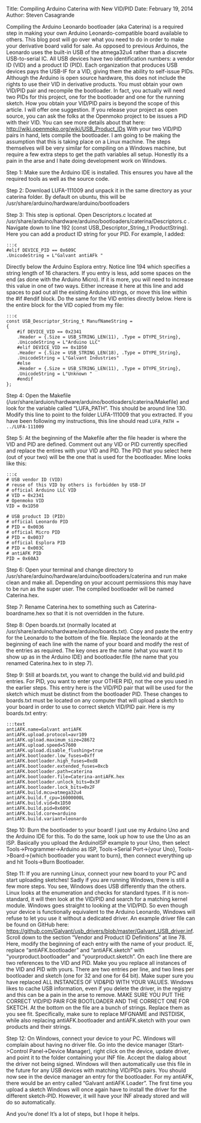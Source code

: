 Title: Compiling Arduino Caterina with New VID/PID
Date: February 19, 2014
Author: Steven Casagrande

Compiling the Arduino Leonardo bootloader (aka Caterina) is a required step in making your own Arduino Leonardo-compatible board available to others. This blog post will go over what you need to do in order to make your derivative board valid for sale.
As opposed to previous Arduinos, the Leonardo uses the built-in USB of the atmega32u4 rather than a discrete USB-to-serial IC. All USB devices have two identification numbers: a vendor ID (VID) and a product ID (PID). Each organization that produces USB devices pays the USB-IF for a VID, giving them the ability to self-issue PIDs. Although the Arduino is open source hardware, this does not include the rights to use their VID in derivative products. You must obtain your own VID/PID pair and recompile the bootloader. In fact, you actually will need two PIDs for this project, one for the bootloader and one for the running sketch.
How you obtain your VID/PID pairs is beyond the scope of this article. I will offer one suggestion. If you release your project as open source, you can ask the folks at the Openmoko project to be issues a PID with their VID. You can see more details about that here: http://wiki.openmoko.org/wiki/USB_Product_IDs
With your two VID/PID pairs in hand, lets compile the bootloader. I am going to be making the assumption that this is taking place on a Linux machine. The steps themselves will be very similar for compiling on a Windows machine, but require a few extra steps to get the path variables all setup. Honestly its a pain in the arse and I hate doing development work on Windows.

Step 1: Make sure the Arduino IDE is installed. This ensures you have all the required tools as well as the source code.

Step 2: Download LUFA-111009 and unpack it in the same directory as your caterina folder. By default on ubuntu, this will be /usr/share/arduino/hardware/arduino/bootloaders

Step 3: This step is optional. Open Descriptors.c located at /usr/share/arduino/hardware/arduino/bootloaders/caterina/Descriptors.c . Navigate down to line 192 (const USB_Descriptor_String_t ProductString). Here you can add a product ID string for your PID. For example, I added:

    :::c
    #elif DEVICE_PID == 0x609C
    .UnicodeString = L"Galvant antiAFk "

Directly below the Arduino Esplora entry. Notice line 194 which specifies a string length of 16 characters. If you entry is less, add some spaces on the end (as done with the Arduino Micro). If it is more, you will need to increase this value in one of two ways. Either increase it here at this line and add spaces to pad out all the existing Arduino strings, or move this line within the #if #endif block. Do the same for the VID entries directly below. Here is the entire block for the VID copied from my file:

    :::c
    const USB_Descriptor_String_t ManufNameString =
    {
        #if DEVICE_VID == 0x2341
        .Header = {.Size = USB_STRING_LEN(11), .Type = DTYPE_String},
        .UnicodeString = L"Arduino LLC"
        #elif DEVICE_VID == 0x1D50
        .Header = {.Size = USB_STRING_LEN(18), .Type = DTYPE_String},
        .UnicodeString = L"Galvant Industries"
        #else
        .Header = {.Size = USB_STRING_LEN(11), .Type = DTYPE_String},
        .UnicodeString = L"Unknown "
        #endif
    };

Step 4: Open the Makefile (/usr/share/arduion/hardware/arduino/bootloaders/caterina/Makefile) and look for the variable called “LUFA_PATH”. This should be around line 130. Modify this line to point to the folder LUFA-111009 that you extracted. If you have been following my instructions, this line should read <code>LUFA_PATH = ../LUFA-111009</code>

Step 5: At the beginning of the Makefile after the file header is where the VID and PID are defined. Comment out any VID or PID currently specified and replace the entires with your VID and PID. The PID that you select here (out of your two) will be the one that is used for the bootloader. Mine looks like this:

    :::c
    # USB vendor ID (VID)
    # reuse of this VID by others is forbidden by USB-IF
    # official Arduino LLC VID
    # VID = 0x2341
    # Openmoko VID
    VID = 0x1D50

    # USB product ID (PID)
    # official Leonardo PID
    # PID = 0x0036
    # official Micro PID
    # PID = 0x0037
    # official Esplora PID
    # PID = 0x003C
    # antiAFK PID
    PID = 0x60A3

Step 6: Open your terminal and change directory to /usr/share/arduino/hardware/arduino/bootloaders/caterina and run make clean and make all. Depending on your account permissions this may have to be run as the super user. The compiled bootloader will be named Caterina.hex.

Step 7: Rename Caterina.hex to something such as Caterina-boardname.hex so that it is not overridden in the future.

Step 8: Open boards.txt (normally located at /usr/share/arduino/hardware/arduino/boards.txt). Copy and paste the entry for the Leonardo to the bottom of the file. Replace the leonardo at the beginning of each line with the name of your board and modify the rest of the entries as required. The key ones are the name (what you want it to show up as in the Arduino IDE) and bootloader.file (the name that you renamed Caterina.hex to in step 7).

Step 9: Still at boards.txt, you want to change the build.vid and build.pid entries. For PID, you want to enter your OTHER PID, not the one you used in the earlier steps. This entry here is the VID/PID pair that will be used for the sketch which must be distinct from the bootloader PID. These changes to boards.txt must be located on any computer that will upload a sketch to your board in order to use to correct sketch VID/PID pair. Here is my boards.txt entry:

    :::text
    antiAFK.name=Galvant antiAFK
    antiAFK.upload.protocol=avr109
    antiAFK.upload.maximum_size=28672
    antiAFK.upload.speed=57600
    antiAFK.upload.disable_flushing=true
    antiAFK.bootloader.low_fuses=0xff
    antiAFK.bootloader.high_fuses=0xd8
    antiAFK.bootloader.extended_fuses=0xcb
    antiAFK.bootloader.path=caterina
    antiAFK.bootloader.file=Caterina-antiAFK.hex
    antiAFK.bootloader.unlock_bits=0x3F
    antiAFK.bootloader.lock_bits=0x2F
    antiAFK.build.mcu=atmega32u4
    antiAFK.build.f_cpu=16000000L
    antiAFK.build.vid=0x1D50
    antiAFK.build.pid=0x609C
    antiAFK.build.core=arduino
    antiAFK.build.variant=leonardo

Step 10: Burn the bootloader to your board! I just use my Arduino Uno and the Arduino IDE for this. To do the same, look up how to use the Uno as an ISP. Basically you upload the ArduinoISP example to your Uno, then select Tools->Programmer->Arduino as ISP, Tools->Serial Port->{your Uno}, Tools->Board->{which bootloader you want to burn}, then connect everything up and hit Tools->Burn Bootloader.

Step 11: If you are running Linux, connect your new board to your PC and start uploading sketches! Sadly if you are running Windows, there is still a few more steps. You see, Windows does USB differently than the others. Linux looks at the enumeration and checks for standard types. If it is non-standard, it will then look at the VID/PID and search for a matching kernel module. Windows goes straight to looking at the VID/PID. So even though your device is functionally equivalent to the Arduino Leonardo, Windows will refuse to let you use it without a dedicated driver. An example driver file can be found on GitHub here: https://github.com/Galvant/usb_drivers/blob/master/Galvant_USB_driver.inf. Scroll down to the section “Vendor and Product ID Definitions” at line 78. Here, modify the beginning of each entry with the name of your product. IE, replace “antiAFK.bootloader” and “antiAFK.sketch” with “yourproduct.bootloader” and “yourproduct.sketch”. On each line there are two references to the VID and PID. Make you you replace all instances of the VID and PID with yours. There are two entries per line, and two lines per bootloader and sketch (one for 32 and one for 64 bit). Make super sure you have replaced ALL INSTANCES OF VID&PID WITH YOUR VALUES. Windows likes to cache USB information, even if you delete the driver, in the registry and this can be a pain in the arse to remove. MAKE SURE YOU PUT THE CORRECT VID/PID PAIR FOR BOOTLOADER AND THE CORRECT ONE FOR SKETCH. At the bottom on the file are a bunch of strings. Replace them as you see fit. Specifically, make sure to replace MFGNAME and INSTDISK, while also replacing antiAFK.bootloader and antiAFK.sketch with your own products and their strings.

Step 12: On Windows, connect your device to your PC. Windows will complain about having no driver file. Go into the device manager (Start->Control Panel->Device Manager), right click on the device, update driver, and point it to the folder containing your INF file. Accept the dialog about the driver not being signed. Windows will then automatically use this file in the future for any USB devices with matching VID/PIDs pairs. You should now see in the device manager an entry for the bootloader. For my antiAFK, there would be an entry called “Galvant antiAFK Loader”. The first time you upload a sketch Windows will once again have to install the driver for the different sketch-PID. However, it will have your INF already stored and will do so automatically.

And you’re done! It’s a lot of steps, but I hope it helps.